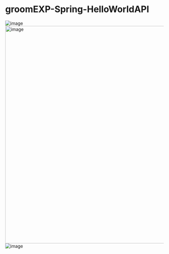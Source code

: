 # groomEXP-Spring-HelloWorldAPI
![image](https://github.com/user-attachments/assets/41a3c89d-b6d8-4d02-88ef-7d6485dc0f33)
<img width="689" alt="image" src="https://github.com/user-attachments/assets/1b352a9a-b5b8-43be-a3dc-6e3bffde7d20" />
![image](https://github.com/user-attachments/assets/5705bd6a-7a6b-45c3-a4a8-60c3b73cb0c5)


